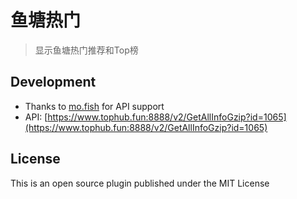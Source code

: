 # 鱼塘热门

> 显示鱼塘热门推荐和Top榜

## Development

* Thanks to [mo.fish](https://mo.fish/) for API support
* API: [https://www.tophub.fun:8888/v2/GetAllInfoGzip?id=1065](https://www.tophub.fun:8888/v2/GetAllInfoGzip?id=1065)

## License

This is an open source plugin published under the MIT License